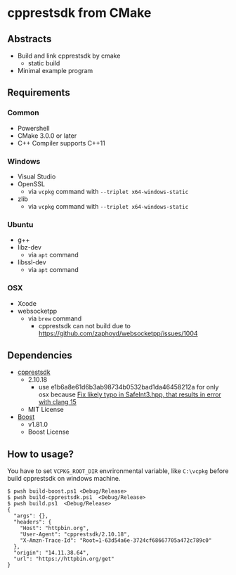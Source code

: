 # cpprestsdk from CMake

## Abstracts

* Build and link cpprestsdk by cmake
  * static build
* Minimal example program

## Requirements

### Common

* Powershell
* CMake 3.0.0 or later
* C++ Compiler supports C++11

### Windows

* Visual Studio
* OpenSSL
  * via `vcpkg` command with `--triplet x64-windows-static`
* zlib
  * via `vcpkg` command with `--triplet x64-windows-static`

### Ubuntu

* g++
* libz-dev
  * via `apt` command
* libssl-dev
  * via `apt` command

### OSX

* Xcode
* websocketpp
  * via `brew` command
    * cpprestsdk can not build due to https://github.com/zaphoyd/websocketpp/issues/1004

## Dependencies

* [cpprestsdk](https://github.com/microsoft/cpprestsdk)
  * 2.10.18
    * use e1b6a8e61d6b3ab98734b0532bad1da46458212a for only osx because [Fix likely typo in SafeInt3.hpp, that results in error with clang 15](https://github.com/microsoft/cpprestsdk/pull/1711)
  * MIT License
* [Boost](https://www.boost.org/)
  * v1.81.0
  * Boost License

## How to usage?

You have to set `VCPKG_ROOT_DIR` envrironmental variable, like `C:\vcpkg` before build cpprestsdk on windows machine.

````shell
$ pwsh build-boost.ps1 <Debug/Release>
$ pwsh build-cpprestsdk.ps1  <Debug/Release>
$ pwsh build.ps1  <Debug/Release>
{
  "args": {},
  "headers": {
    "Host": "httpbin.org",
    "User-Agent": "cpprestsdk/2.10.18",
    "X-Amzn-Trace-Id": "Root=1-63d54a6e-3724cf68667705a472c789c0"
  },
  "origin": "14.11.38.64", 
  "url": "https://httpbin.org/get"
}
````